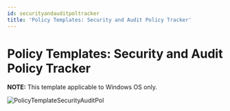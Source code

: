 ```yaml
---
id: securityandauditpoltracker
title: 'Policy Templates: Security and Audit Policy Tracker'
---
```


# Policy Templates: Security and Audit Policy Tracker

**NOTE:** This template applicable to Windows OS only.

![PolicyTemplateSecurityAuditPol](/img/changetracker/admin/PolicyTemplateSecurityAuditPol.png "PolicyTemplateSecurityAuditPol")